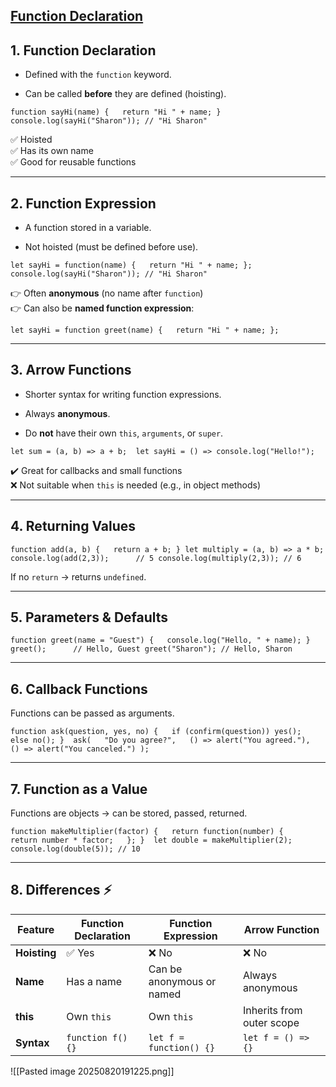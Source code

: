 
## [Function Declaration](https://javascript.info/function-basics#function-declaration)


## 1. Function Declaration

- Defined with the `function` keyword.
    
- Can be called **before** they are defined (hoisting).
    

`function sayHi(name) {   return "Hi " + name; } 
console.log(sayHi("Sharon")); // "Hi Sharon"`

✅ Hoisted  
✅ Has its own name  
✅ Good for reusable functions

---

## 2. Function Expression

- A function stored in a variable.
    
- Not hoisted (must be defined before use).
    

`let sayHi = function(name) {   return "Hi " + name; };  
console.log(sayHi("Sharon")); // "Hi Sharon"`

👉 Often **anonymous** (no name after `function`)  
👉 Can also be **named function expression**:

`let sayHi = function greet(name) {   return "Hi " + name; };`

---

## 3. Arrow Functions

- Shorter syntax for writing function expressions.
    
- Always **anonymous**.
    
- Do **not** have their own `this`, `arguments`, or `super`.
    

`let sum = (a, b) => a + b;  let sayHi = () => console.log("Hello!");`

✔️ Great for callbacks and small functions  
❌ Not suitable when `this` is needed (e.g., in object methods)

---

## 4. Returning Values

`function add(a, b) {   return a + b; }
let multiply = (a, b) => a * b;  
console.log(add(2,3));      // 5 console.log(multiply(2,3)); // 6`

If no `return` → returns `undefined`.

---

## 5. Parameters & Defaults

`function greet(name = "Guest") {   console.log("Hello, " + name); } 
greet();     
// Hello, Guest
greet("Sharon");
// Hello, Sharon`

---

## 6. Callback Functions

Functions can be passed as arguments.

`function ask(question, yes, no) {   if (confirm(question)) yes();   else no(); }  ask(   "Do you agree?",   () => alert("You agreed."),   () => alert("You canceled.") );`

---

## 7. Function as a Value

Functions are objects → can be stored, passed, returned.

`function makeMultiplier(factor) {   return function(number) {     return number * factor;   }; }  let double = makeMultiplier(2); console.log(double(5)); // 10`

---

## 8. Differences ⚡

|Feature|Function Declaration|Function Expression|Arrow Function|
|---|---|---|---|
|**Hoisting**|✅ Yes|❌ No|❌ No|
|**Name**|Has a name|Can be anonymous or named|Always anonymous|
|**this**|Own `this`|Own `this`|Inherits from outer scope|
|**Syntax**|`function f() {}`|`let f = function() {}`|`let f = () => {}`|



![[Pasted image 20250820191225.png]]
